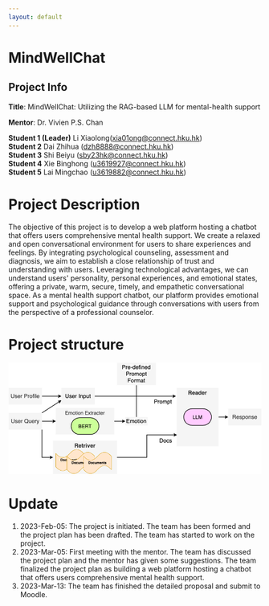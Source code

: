 ```yaml
---
layout: default
---
```

# MindWellChat
## Project Info
**Title**: MindWellChat: Utilizing the RAG-based LLM for mental-health support

**Mentor**: Dr. Vivien P.S. Chan 

**Student 1 (Leader)**	Li Xiaolong(xia01ong@connect.hku.hk)  
**Student 2**	Dai Zhihua   (dzh8888@connect.hku.hk)  
**Student 3**	Shi Beiyu  (sby23hk@connect.hku.hk)  
**Student 4**	Xie Binghong  (u3619927@connect.hku.hk)  
**Student 5**	Lai Mingchao  (u3619882@connect.hku.hk)  
<!-- [Project Github](./another-page.html). -->

# Project Description
The objective of this project is to develop a web platform hosting a chatbot that offers users comprehensive mental health support. We create a relaxed and open conversational environment for users to share experiences and feelings. By integrating psychological counseling, assessment and diagnosis, we aim to establish a close relationship of trust and understanding with users. Leveraging technological advantages, we can understand users' personality, personal experiences, and emotional states, offering a private, warm, secure, timely, and empathetic conversational space. As a mental health support chatbot, our platform provides emotional support and psychological guidance through conversations with users from the perspective of a professional counselor.


# Project structure
![Octocat](./method.png)




# Update

1.  2023-Feb-05: The project is initiated. The team has been formed and the project plan has been drafted. The team has started to work on the project.
1. 2023-Mar-05: First meeting with the mentor. The team has discussed the project plan and the mentor has given some suggestions. The team finalized the project plan as building a web platform hosting a chatbot that offers users comprehensive mental health support. 
1. 2023-Mar-13: The team has finished the detailed proposal and submit to Moodle.

